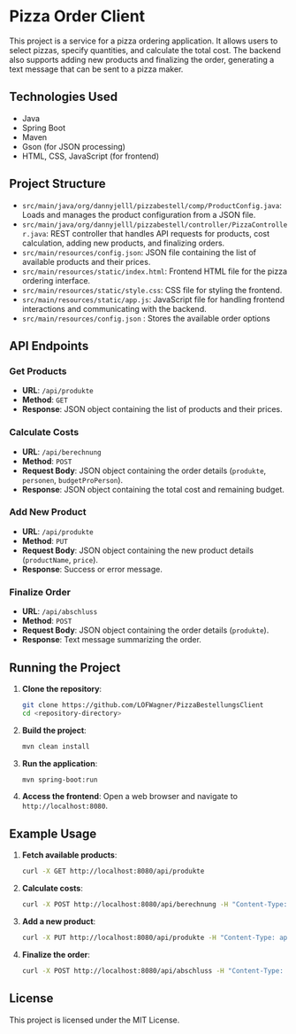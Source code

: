 # Pizza Order Client

This project is a service for a pizza ordering application. It allows users to select pizzas, specify quantities, and calculate the total cost. The backend also supports adding new products and finalizing the order, generating a text message that can be sent to a pizza maker.

## Technologies Used

- Java
- Spring Boot
- Maven
- Gson (for JSON processing)
- HTML, CSS, JavaScript (for frontend)

## Project Structure

- `src/main/java/org/dannyjelll/pizzabestell/comp/ProductConfig.java`: Loads and manages the product configuration from a JSON file.
- `src/main/java/org/dannyjelll/pizzabestell/controller/PizzaController.java`: REST controller that handles API requests for products, cost calculation, adding new products, and finalizing orders.
- `src/main/resources/config.json`: JSON file containing the list of available products and their prices.
- `src/main/resources/static/index.html`: Frontend HTML file for the pizza ordering interface.
- `src/main/resources/static/style.css`: CSS file for styling the frontend.
- `src/main/resources/static/app.js`: JavaScript file for handling frontend interactions and communicating with the backend.
- `src/main/resources/config.json` : Stores the available order options
## API Endpoints

### Get Products

- **URL**: `/api/produkte`
- **Method**: `GET`
- **Response**: JSON object containing the list of products and their prices.

### Calculate Costs

- **URL**: `/api/berechnung`
- **Method**: `POST`
- **Request Body**: JSON object containing the order details (`produkte`, `personen`, `budgetProPerson`).
- **Response**: JSON object containing the total cost and remaining budget.

### Add New Product

- **URL**: `/api/produkte`
- **Method**: `PUT`
- **Request Body**: JSON object containing the new product details (`productName`, `price`).
- **Response**: Success or error message.

### Finalize Order

- **URL**: `/api/abschluss`
- **Method**: `POST`
- **Request Body**: JSON object containing the order details (`produkte`).
- **Response**: Text message summarizing the order.

## Running the Project

1. **Clone the repository**:
    ```sh
    git clone https://github.com/LOFWagner/PizzaBestellungsClient
    cd <repository-directory>
    ```

2. **Build the project**:
    ```sh
    mvn clean install
    ```

3. **Run the application**:
    ```sh
    mvn spring-boot:run
    ```

4. **Access the frontend**:
    Open a web browser and navigate to `http://localhost:8080`.

## Example Usage

1. **Fetch available products**:
    ```sh
    curl -X GET http://localhost:8080/api/produkte
    ```

2. **Calculate costs**:
    ```sh
    curl -X POST http://localhost:8080/api/berechnung -H "Content-Type: application/json" -d '{"produkte":{"Margherita":2,"Salami":1},"personen":3,"budgetProPerson":10}'
    ```

3. **Add a new product**:
    ```sh
    curl -X PUT http://localhost:8080/api/produkte -H "Content-Type: application/json" -d '{"productName":"Pepperoni","price":8.5}'
    ```

4. **Finalize the order**:
    ```sh
    curl -X POST http://localhost:8080/api/abschluss -H "Content-Type: application/json" -d '{"produkte":{"Margherita":2,"Salami":1}}'
    ```

## License

This project is licensed under the MIT License.
